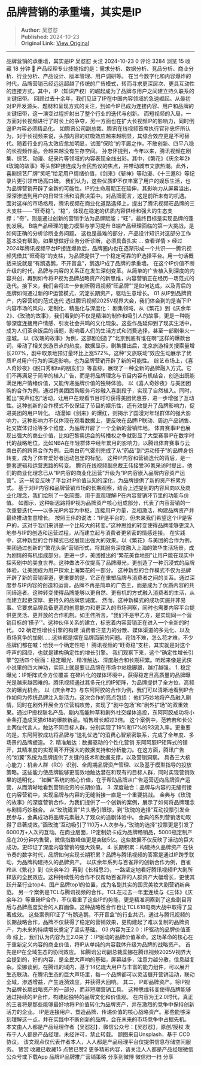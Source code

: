 # 品牌营销的承重墙，其实是IP

> **Author:** 吴怼怼  
> **Published:** 2024-10-23  
> **Original Link:** [View Original](https://www.woshipm.com/marketing/6130912.html)

---

品牌营销的承重墙，其实是IP 吴怼怼 关注 2024-10-23 0 评论 3284 浏览 15 收藏 18 分钟 🔗 产品经理专业技能指的是：需求分析、数据分析、竞品分析、商业分析、行业分析、产品设计、版本管理、用户调研等。 在当今数字化和内容爆炸的时代，品牌营销已经远远超越了传统的广告模式，转而寻求更深层次、更具互动性的连接方式。其中，IP（知识产权）的崛起成为了品牌与用户之间建立持久联系的关键纽带。 回顾过去十余年，我们见证了IP在中国内容领域的急速崛起。从最初对IP开发源头、题材和呈现方式的关注，到如今IP已成为连接内容、用户和品牌的关键纽带，这一演变过程折射出了整个行业的迭代与创新。 而短视频的入局，一方面对长视频进行了时长上的争夺，另一方面也在扩大长视频IP的影响力，同时倒逼IP内容必须精品化。 如腾讯公司副总裁、腾讯在线视频首席执行官孙忠怀所认为，对于长视频来说，头部内容的虹吸效应越来越明显，其综合效应更是不可替代。随着行业的马太效应愈加明显，试图“保险”的平庸之作，不敢创新、四平八稳的长视频作品，会越来越没有生存空间。 孙忠怀提到，今年以来，腾讯视频在剧集、综艺、动漫、纪录片等领域的内容表现全线出彩。其中，《繁花》《庆余年2》《玫瑰的故事》等头部IP接连成为全民热议的焦点，并带动城市文旅热潮。此外，喜剧综艺厂牌“笑吧”给足用户情绪价值，《剑来》《斩神》等动漫、《十三邀8》等纪录片更引领市场高口碑。 我们认为，这些优质IP不仅丰富了用户的娱乐生活，也为品牌营销开辟了全新的可能性。IP的生命周期正在延伸，其影响力从屏幕溢出，深深渗透到用户的日常生活和消费决策中。对品牌而言，这是前所未有的机遇。 面对这样的市场格局，腾讯视频在商业化道路选择上，提出了腾讯视频旺品牌的三大支柱——“旺奇稳”。“稳”，体现在稳定的优质内容供给和强大的生态支撑；“奇”，则是通过创新的营销手法为品牌赋能；“旺”，最终目标是实现品牌的蓬勃发展。 B端产品经理的能力模型与学习提升 B端产品经理面临的第一大挑战，是如何正确的分析诊断业务问题。 这也是最难的部分，产品设计知识对这部分工作基本没有帮助，如果想做好业务分析诊断，必须具备扎实 ... 查看详情 > 经过2024年腾讯视频平台IP接连爆款后，品牌圈内也在逐渐形成一个共识——腾讯视频凭借其“旺奇稳”的支柱，为品牌提供了一个稳定可靠的IP选择平台。用一句话概括来说就是“有鹅选鹅，不开盲盒”，鹅选IP成了品牌的承重墙。 在这个IP价值不断升级的时代，品牌与内容的关系正在发生深刻变革。从简单的广告植入到深度的内容共创，再到如今将IP视为品牌战略资产的新思维，内容营销正在经历一场范式的迭代。接下来，我们会将进一步剖析腾讯视频“旺品牌””是如何达成，以及背后的品牌如何通过新的IP运营模式，沉淀长期资产，驱动生意增长。 01 从IP到品牌资产，内容营销的范式迭代 透过腾讯视频2025V视界大会，我们体会到的是当下IP内容市场的风向，定制化、精品化与深度化： 剧集领域，从《繁花》到《庆余年2》、《玫瑰的故事》，我们看到的不仅是精湛的制作和吸引人的故事，更是一种能够深度连接用户情感、引发社会共鸣的文化现象。这些作品延伸到了现实生活中，成为人们茶余饭后的话题，影响着人们的生活方式和消费选择，甚至一部剧带火一座城。 以《玫瑰的故事》为例，这部剧创造了”北京到底有谁在啊”这样的爆款台词，带动了相关旅游景点的热度。数据显示，剧集播出后，北京旅游相关搜索量增长207%，剧中取景地预订量环比上涨572%。这种“文旅联动”效应生动展示了优质IP对用户行为的深远影响，也为品牌营销开辟了新的可能性。 综艺市场上，《喜人奇妙夜》《脱口秀和ta的朋友们》等喜综，展现了一种全新的品牌融入方式。它们不再满足于简单的植入广告，而是将品牌理念与节目内容有机结合，创造出既能满足用户情绪价值，又能传递品牌价值的独特体验。 以《喜人奇妙夜》与美团团购的合作为例，通过将美团团购服务巧妙融入喜剧段子，实现了自然植入。同时，推出“笑声红包”活动，让用户在观看节目时可获得美团优惠券，进一步增强了互动性。这种创新的合作模式不仅保证了节目的娱乐性，还有效提升了品牌影响力，促进美团的用户转化。 动漫如《剑来》的爆红，则揭示了国漫对年轻群体的强大影响力。这种影响力不仅体现在观看数据上，更反映在品牌IP联动、周边产品销售、社交媒体讨论等多个维度，为品牌开辟了一个全新的营销阵地。 体育赛事IP也展现出强大的商业价值，比如巴黎奥运会的转播权之争就彰显了大型赛事IP在数字时代的战略地位，比如NBA在年轻群体中经年累月的影响力。以腾讯体育赛事与云南白药的跨界合作为例，云南白药气雾剂完成了从“药品”到“运动搭子”的品牌身份转变，成为了体育爱好者运动包里的标配。 这种IP内容和营销迭代的背后，是一整套逻辑和运营思路的转变。 腾讯在线视频副总裁王伟接受36氪采访时提出，他们的商业化理念已从“IP内容的商业化运营”升级为“IP内容嵌入品牌内容资产运营”。这一转变反映了平台对IP价值认知的深化，为品牌提供了新的资产积累方式。 基于对IP内容和品牌营销市场的长期观察，结合上述提到的内容风向以及商业化理念，我们绘制了一张简图，用于直观理解IP在内容营销环节里的功能与价值。 如图示，这种新思路将IP视为品牌资产核心组成部分，代表了内容营销的一次重要迭代——以多元IP内容为中枢，连接用户力量，互相激活，构建品牌资产并最终推动生意增长。 按照王伟的说法：“IP是平台的，但未来我们希望这个IP是客户的，这对于我们来讲是一个比较大的转变。”这种思维的转变使得品牌能够更深入地参与IP的创造和运营过程，从而建立起与消费者更紧密的情感连接。 在实践中，这种新型的合作模式已经展现出强大的效果。以《繁花》与美团的合作为例，美团通过创新的“繁花头条”营销形式，将其服务深度融入上海的繁华生活场景，成为剧情的有机组成部分。更进一步，美团推出的“繁花美食地图”让用户能在现实中探索剧中的美食世界。这种做法不仅提高了品牌曝光，更创造了一种沉浸式的品牌体验，让美团成为用户探索上海繁花的一部分。 这种新型的合作模式不仅为品牌开辟了新的营销渠道，更重要的是，它正在重塑品牌与消费者之间的关系。通过深度参与IP内容的创造和运营，品牌不再是简单的广告主，而是成为了优质内容的共同缔造者。这种转变使得品牌能够以更自然、更有机的方式融入消费者的生活，从而建立起更深厚、更持久的品牌忠诚度。 然而，这种新模式的成功实施并非易事。它要求品牌具备更高的创意能力和更深入的市场洞察，同时也需要内容平台提供更灵活、更开放的合作机制。如王伟所言，“我们不是甲乙方，是实现同一个营销目标的‘搭子’”。这种伙伴关系的建立，标志着内容营销正在进入一个全新的时代。 02 确定性增长引擎的构建 消费者注意力的分散、媒体渠道的多元化、以及市场竞争的加剧……这些都是摆在品牌面前的问题。花钱不难，怎么花才难，不少品牌们都在喊：给我一个确定性吧！ 腾讯视频的“旺奇稳”支柱，其实就是对这个呼声的回应，也就是建构确定性的增长引擎。 我们观察下来，这个“确定性增长引擎”包括四个层面：稳定曝光、精准触达、深度融合和长期积累。听起来像是武侠小说里的四大神功，实际上就是要让品牌在市场中站稳脚跟，越打越强。 1. 稳定曝光：IP矩阵式全方位覆盖 在碎片化的媒体环境中，获得稳定且高质量的品牌曝光是越来越困难的。腾讯视频通过其多元化的IP矩阵，为品牌提供了全方位、高频次的曝光机会。 以《庆余年2》与东阿阿胶的合作为例，我们可以清晰地看到IP合作如何为传统品牌注入新活力。这次合作的亮点包括： 他们巧妙地将产品融入剧情，同时在剧外开展全方位营销攻势，实现了“剧中包场”和“剧外扩场”的双重效果。通过IP授权联名产品、剧内高能种草和剧外社交媒体追投，东阿阿胶成功将小金条打造成天猫618的爆款新品，销售增长超过3倍。 这个案例中，范若若和长公主两位代言人，触达不同目标人群，分别实现了19%和17%的R3流入率。更重要的是，东阿阿胶成功将品牌与“送礼优选”的消费心智紧密联系，完成了全年度、多场景的品牌塑造。 2. 精准触达：数据驱动的个性化营销 东阿阿胶IP矩阵式的铺开，其精准度的实现离不开强大的数据支持和分析能力。在这方面，腾讯广告的“如翼”系统为品牌提供了关键的技术和数据支撑，以及营销洞察。 具备三大核心能力：机会人群（RO）识别、全周期品牌资产管理、以及基于模型指导的投放策略。这些能力使品牌能够更高效地触达潜在和现有的目标人群，同时实现营销效果的透明化。 “如翼”系统的核心价值，在于帮助品牌从广告运营迈向品牌资产运营，从而清晰地看到营销投资的长期价值。 3. 深度融合：品牌与内容的无缝衔接 在内容营销中，实现品牌与内容的无缝衔接一直是一个重要挑战。 金典与《玫瑰的故事》的深度营销合作，为我们提供了一个创新的案例，展示了如何将品牌理念与剧情巧妙融合。 从“玫瑰箴言”片头吸引眼球，到“玫瑰的选择”互动投票引发全民参与，金典成功将品牌元素融入了观众的追剧体验中。 金典的系列营销活动取得了显著成效。”画玫瑰”互动吸引了110万+人次参与，”玫瑰的选择”投票更是引发了6000万+人次的互动。在商业层面，IP定制奶卡成为品牌畅销品，5000瓶定制产品在20分钟内售罄，微信指数峰值更是突破5亿。这些数据不仅反映了活动的巨大成功，更印证了深度内容营销的强大效果。 4. 长期积累：构建持久品牌资产 在快节奏的数字时代，品牌如何实现长期积累？品牌与腾讯视频的答案是通过IP跨季联动，为品牌构建持久的品牌资产。 以庆余年系列与百雀羚的创新合作为例，百雀羚从《繁花》到《庆余年2》再到《长相思2》，一路坚定地看好腾讯视频IP大剧所释放的全民效应。这种持续性的合作不仅帮助百雀羚的人群资产大幅增长，更使其跃升至行业top4、国产品牌top1的位置，成为名副其实的国货美妆大剧营销新典范。 另一个案例是TCL与腾讯视频的合作。TCL在过去一年里连续与《三体》《庆余年2》等重磅IP合作，不仅看重了这些IP的势能，更是精准洞察到了这些剧目背后与品牌高度契合的人群画像。这种战略性合作也让TCL618电商大战中取得了显著成效。 这些案例印证了“有鹅选鹅，不开盲盒”的行业共识。通过与腾讯视频的长期战略合作，品牌不仅获得了稳定的营销效果，更构建起了难以复制的品牌资产，为未来的持续增长奠定了坚实基础。 03 内容为王2.0：IP驱动的品牌价值革命 综上，我们认为内容为王2.0来了：IP驱动的品牌价值革命。这场革命的核心在于重新定义内容的商业价值，将IP从单纯的内容载体升级为品牌的战略资产。 首先是IP在全域生态的协同效应。 如腾讯公司副总裁栾娜在腾讯视频2025V视界大会提到的，好的内容，是全民大声响的基础，屏幕越多，注意力越分散，信息越复杂。栾娜谈到，在腾讯的域内，基于14亿庞大用户与丰富的能力组件，可以展开生态联动。在腾讯生态的巨大声场里，每一个品牌都可以灵活展开营销活动，联动全域，渗透增益，产生涟漪效应，并获得大回响。 其二，IP即品牌资产。将IP视为品牌长期战略资产的一部分，而非短期营销工具。 这种思维转变使得品牌能够通过持续的IP合作，构建起独特的品牌文化和价值观。 在内容为王2.0时代，真正的王者将是那些能够最好地将IP价值转化为品牌资产，并在激烈的竞争中保持创新活力的企业。 IP是连接用户、塑造品牌、传递价值的核心战略资产。那些能够深刻理解这一点，并在实践中不断创新的品牌，会在未来的市场竞争中占据先机。 本文由人人都是产品经理作者【吴怼怼】，微信公众号：【吴怼怼】，原创/授权 发布于人人都是产品经理，未经许可，禁止转载。 题图来自Unsplash，基于 CC0 协议。 该文观点仅代表作者本人，人人都是产品经理平台仅提供信息存储空间服务。 赞赏 收藏已收藏15 点赞已赞2 更多精彩内容，请关注人人都是产品经理微信公众号或下载App 品牌IP品牌推广营销策略 分享到微博 微信扫一扫 分享